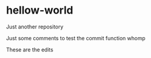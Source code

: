 # hellow-world
Just another repository


Just some comments to test the commit function
whomp

These are the edits
